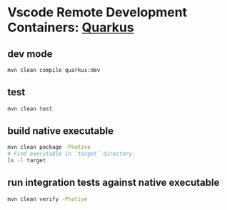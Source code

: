 # Vscode Remote Development Containers: [Quarkus](https://quarkus.io)

## dev mode

```bash
mvn clean compile quarkus:dev
```

## test

```bash
mvn clean test
```

## build native executable

```bash
mvn clean package -Pnative
# Find executable in `target` directory.
ls -l target
```

## run integration tests against native executable

```bash
mvn clean verify -Pnative
```
